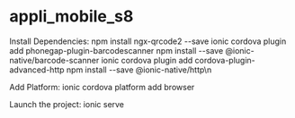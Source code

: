 # appli_mobile_s8

Install Dependencies: 
npm install ngx-qrcode2 --save
ionic cordova plugin add phonegap-plugin-barcodescanner
npm install --save @ionic-native/barcode-scanner
ionic cordova plugin add cordova-plugin-advanced-http
npm install --save @ionic-native/http\n

Add Platform:
ionic cordova platform add browser

Launch the project:
ionic serve
